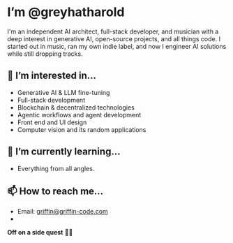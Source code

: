 # I’m @greyhatharold

I'm an independent AI architect, full-stack developer, and musician with a deep interest in generative AI, open-source projects, and all things code. 
I started out in music, ran my own indie label, and now I engineer AI solutions while still dropping tracks.

## 👀 I’m interested in...
- Generative AI & LLM fine-tuning  
- Full-stack development
- Blockchain & decentralized technologies  
- Agentic workflows and agent development
- Front end and UI design
- Computer vision and its random applications

## 🌱 I’m currently learning...
- Everything from all angles.

## 📫 How to reach me...
- Email: griffin@griffin-code.com
- 
**Off on a side quest** 🚀🔥

